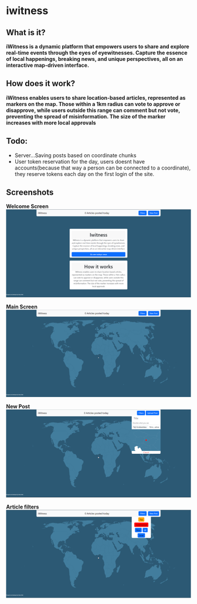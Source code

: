 # iwitness

## What is it?

**iWitness is a dynamic platform that empowers users to share and explore real-time events through the eyes of eyewitnesses. Capture the essence of local happenings, breaking news, and unique perspectives, all on an interactive map-driven interface.**

## How does it work?

**iWitness enables users to share location-based articles, represented as markers on the map. Those within a 1km radius can vote to approve or disapprove, while users outside this range can comment but not vote, preventing the spread of misinformation. The size of the marker increases with more local approvals**

## Todo:

* Server...Saving posts based on coordinate chunks
* User token reservation for the day, users doesnt have accounts(because that way a person can be connected to a coordinate), they reserve tokens each day on the first login of the site.

## Screenshots

**Welcome Screen**
![screenshot](https://github.com/kokasmark/iwitness/blob/main/screenshot_0.png)

**Main Screen**
![screenshot](https://github.com/kokasmark/iwitness/blob/main/screenshot_1.png)

**New Post**
![screenshot](https://github.com/kokasmark/iwitness/blob/main/screenshot_2.png)

**Article filters**
![screenshot](https://github.com/kokasmark/iwitness/blob/main/screenshot_3.png)

